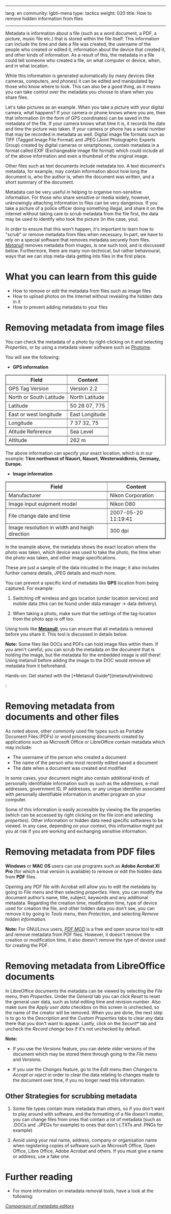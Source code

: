 
---

lang: en
community: lgbti-mena
type: tactics
weight: 020
title: How to remove hidden information from files

---

Metadata is information about a file (such as a word document, a PDF, a picture, music file etc.) that is stored within the file itself. This information can include the time and date a file was created, the username of the people who created or edited it, information about the device that created it, and other kinds of information. As a result of this, the metadata in a file could tell someone who created a file, on what computer or device, when, and in what location.

While this information is generated automatically by many devices (like cameras, computers, and phones) it can be edited and manipulated by those who know where to look. This can also be a good thing, as it means you can take control over the metadata you choose to share when you share files. 

Let's take pictures as an example. When you take a picture with your digital camera, what happens? If your camera or phone knows where you are, then that information (in the form of GPS coordinates) can be saved in the metadata of the file. If your camera knows what time it is, it records the date and time the picture was taken. If your camera or phone has a serial number that may be recorded in metadata as well. Digital image file formats such as TIFF (Tagged Image File Format) and JPEG (Joint Photographic Experts Group) created by digital cameras or smartphones, contain metadata in a format called EXIF (Exchangeable image file format) which could include all of the above information and even a thumbnail of the original image. 

Other files such as text documents include metadata too. A text document's metadata, for example, may contain information about how long the document is, who the author is, when the document was written, and a short summary of the document.

Metadata can be very useful in helping to organise non-sensitive information. For those who share sensitive or media widely, however, unknowingly attaching information to files can be very dangerous. If you take a picture of a police officer doing something illegal, and share it on the internet without taking care to scrub metadata from the file first, the data may be used to identify who took the picture (in this case, you). 

In order to ensure that this won't happen, it's important to learn how to "scrub" or remove metadata from files when necessary. In part, we have to rely on a special software that removes metadata securely from files. [*Metanull*](../metanull/windows) removes metadata from images, is one such tool, and is discussed below. Furthermore, there are many non-technical, but rather behavioural, ways that we can stop meta-data getting into files in the first place.

# What you can learn from this guide

- How to remove or edit the metadata from files such as image files
- How to upload photos on the internet without revealing the hidden data in it
- How to prevent adding metadata to your files

# Removing metadata from image files
You can check the metadata of a photo by right-clicking on it and selecting *Properties*, or by using a metadata viewer software such as [Photome](http://www.photome.de/download_en.html).

You will see the following:

- **GPS information**

<table border="1">
<tbody>
<tr>
<th>Field</th>
<th>Content</th>
</tr>
<tr>
<td>GPS Tag Version</td>
<td>Version 2.2</td>
</tr>
<tr>
<td>North or South Latitude</td>
<td>North Latitude</td>
</tr>
<tr>
<td>Latitude</td>
<td>50 28 07, 775</td>
</tr>
<tr>
<td>East or west longitude</td>
<td>East Longitude</td>
</tr>
<tr>
<td>Longitude</td>
<td>7 37 32, 75</td>
</td>
</tr>
<tr>
<td>Atitude Reference</td>
<td>Sea Level</td>
</tr>
<tr>
<td>Altitude</td>
<td>262 m</td>
</td>
</tr>
</tbody>
</table>

The above information can specify your exact location, which is in our example: **1 km northwest of Nauort, Nauort, Westerwaldkreis, Germany, Europe.**

- **Image information**

<table border="1">
<tbody>
<tr>
<th>Field</th>
<th>Content</th>
</tr>
<tr>
<td>Manufacturer</td>
<td>Nikon Corporation</td>
</tr>
<tr>
<td>Image input euipment model</td>
<td>Nikon D80</td>
</tr>
<tr>
<td>File change date and time</td>
<td>2007-05-20 11:19:41</td>
</tr>
<tr>
<td>Image resolution in width and heigh direction</td>
<td>300 dpi</td>
</tr>
</tbody>
</table>

In the example above, the metadata shows the exact location where the photo was taken, which device was used to take the photo, the time when the photo was taken, and other image specifications.

These are just a sample of the data inlcuded in the image; it also includes further camera details, JPEG details and much more.

You can prevent a specific kind of metadata like **GPS** location from being captured. For example:

1. Switching off wireless and gps location (under location services) and mobile data (this can be found under data manager -> data delivery). 

2. When taking a photo, make sure that the settings of the tag-location from the photo app is off too. 

Using tools like [**Metanull**](metanull/windows), you can ensure that all metadata is removed before you share it. This tool is discussed in details below.

**Note:** Some files like DOCs and PDFs can hold image files within them. If you aren't careful, you can scrub the metadata on the document that is holding the image, but the metadata for the embedded image is still there! Using metanull before adding the image to the DOC would remove all metadata from it beforehand.

<div class=getstarted markdown=1>
Hands-on: Get started with the [*Metanull Guide*](metanull/windows)
</div>

:[](../../tools/windows/metanull)





# Removing metadata from documents and other files
As noted above, other commonly used file types such as Portable Document Files (PDFs) or word processing documents created by applications such as Microsoft Office or LibreOffice contain metadata which may include:

- The username of the person who created a document
- The name of the person who most recently edited saved a document
- The date when a document was created and modified

In some cases, your document might also contain additional kinds of personally identifiable information such as such as the addresses, e-mail addresses, government ID, IP addresses, or any unique identifier associated with personally identifiable information in another program on your computer.

Some of this information is easily accessible by viewing the file properties (which can be accessed by right clicking on the file icon and selecting *properties*). Other information or hidden data need specific softwares to be viewed. In any case, depending on your context, this information might put you at risk if you are working and exchanging sensitive information. 





# Removing metadata from PDF files
**Windows** or **MAC OS** users can use programs such as **Adobe Acrobat XI Pro** (for which a trial version is available) to remove or edit the hidden data from **PDF** files.

Opening any PDF file with Acrobat will allow you to edit the metadata by going to *File* menu and then selecting *properties*. Here, you can modify the document author’s name, title, subject, keywords and any additional metadata. Regarding the creation time, modification time, type of device used for creation the file, and other hidden data you don't see, you can remove it by going to *Tools* menu, then *Protection*, and selecting *Remove hidden information*. 

**Note:** For GNU/Linux users, [*PDF MOD*](https://live.gnome.org/PdfMod) is a free and open source tool to edit and remove metadata from PDF files. However, it doesn't remove the creation or modification time, it also doesn't remove the type of device used for creating the PDF.





# Removing metadata from LibreOffice documents
In LibreOffice documents the metadata can be viewed by selecting the *File* menu, then *Properties*. Under the *General* tab you can click *Reset* to reset the general user data, such as total editing time and revision number. Also make sure the *Apply user data* checkbox on this screen is unchecked, so the name of the creator will be removed. When you are done, the next step is to go to the *Description* and the *Custom Properties* tabs to clear any data there that you don't want to appear. Lastly, click on the *Securit** tab and uncheck the *Record change* box if it's not unchecked by default. 


**Note:** 

- If you use the *Versions* feature, you can delete older versions of the document which may be stored there through going to the *File* menu and *Versions*.

- If you use the *Changes* feature, go to the *Edit* menu then *Changes* to *Accept or reject* in order to clear the data relating to changes made to the document over time, if you no longer need this information.

## Other Strategies for scrubbing metadata ##

1. Some file types contain more metadata than others, so if you don't want to play around with software, and the formatting of a file doesn't matter, you can change files from ones that contain a lot of metadata (such as .DOCs and .JPEGs for example) to ones that don't (.TXTs and .PNGs for example)

2. Avoid using your real name, address, company or organisation name when registering copies of software such as Microsoft Office, Open Office, Libre Office, Adobe Acrobat and others. If you must give a name or address, use a fake one. 




# Further reading

- For more information on metadata removal tools, have a look at the following:

[*Comparison of metadata editors*](https://en.wikipedia.org/wiki/Comparison_of_metadata_editors)
